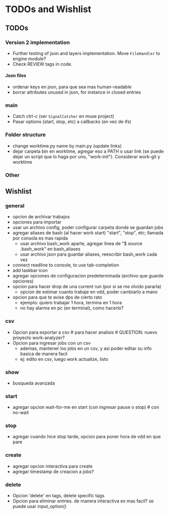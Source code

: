 # TODOs and Wishlist

## TODOs
### Version 2 implementation
* Further testing of json and layers implementation. Move `FileHandler` to engine module?
* Check REVIEW tags in code.

#### Json files
* ordenar keys en json, para que sea mas human-readable
* borrar attributes unused in json, for instance in closed entries

### main
* Catch ctrl-c (ver `SignalCatcher` en muse project)
* Pasar options (start, stop, etc) a callbacks (en vez de ifs)

### Folder structure
* change worktime.py name by main.py (update links)
* dejar carpeta bin en worktime, agregar eso a PATH o usar link (se puede dejar un script que lo haga por uno, "work-init"). Considerar work-git y worktime

### Other




## Wishlist
### general
* opcion de archivar trabajos
* opciones para importar
* usar un archivo config, poder configurar carpeta donde se guardan jobs
* agregar aliases de bash (al hacer work start) "start", "stop", etc; llamada por consola es mas rapida
  + usar archivo bash_work aparte, agregar linea de "$ source .bash_work" en bash_aliases
  + usar archivo json para guardar aliases, reescribir bash_work cada vez
* connect readline to console, to use tab-completion
* add taskbar icon
* agregar opciones de configuracion predeterminada (archivo que guarde opciones)
* opcion para hacer drop de una current run (por si se me olvido pararla)
  + opcion de estimar cuanto trabaje en vdd, poder cambiarlo a mano
* opcion para que te avise dps de cierto rato
  + ejemplo: quiero trabajar 1 hora, termina en 1 hora
  + no hay alarma en pc (en terminal), como hacerlo?

### csv
* Opcion para exportar a csv # para hacer analisis # QUESTION: nuevo proyecto work-analyzer?
* Opcion para ingresar jobs con un csv
  + ademas, mantener los jobs en un csv, y asi poder editar su info basica de manera facil
  + ej: edito en csv, luego work actualize, listo

### show
* busqueda avanzada

### start
* agregar opcion wait-for-me en start (con ingresar pause o stop) # con no-wait

### stop
* agregar cuando hice stop tarde, opcion para poner hora de vdd en que pare


### create
* agregar opcion interactiva para create
* agregar timestamp de creacion a jobs?

### delete
* Opcion 'delete' en tags, delete specific tags
* Opcion para eliminar entries. de manera interactiva es mas facil? se puede usar input_option()
